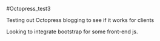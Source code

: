 #Octopress_test3

Testing out Octopress blogging to see if it works for clients

Looking to integrate bootstrap for some front-end js.

